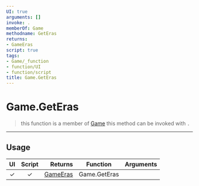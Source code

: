 ```yaml
---
UI: true
arguments: []
invoke: .
memberOf: Game
methodname: GetEras
returns:
- GameEras
script: true
tags:
- Game/_function
- function/UI
- function/script
title: Game.GetEras
---
```

# Game.GetEras
> this function is a member of [Game](civ-6/lua/Game.md)
> this method can be invoked with `.`
-----
## Usage
|  UI | Script | Returns | Function | Arguments |
|:---:|:------:|-------:|:--------:|:---------|
|✓|✓|[GameEras](civ-6/lua/GameEras.md)|Game.GetEras||
